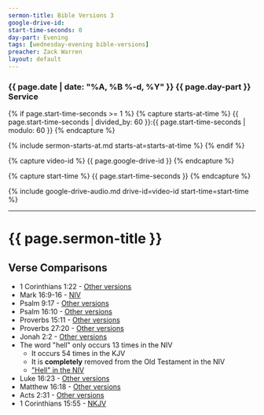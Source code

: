 ```yaml
---
sermon-title: Bible Versions 3
google-drive-id: 
start-time-seconds: 0
day-part: Evening
tags: [wednesday-evening bible-versions]
preacher: Zack Warren
layout: default
---
```


### {{ page.date | date: "%A, %B %-d, %Y" }} {{ page.day-part }} Service

{% if page.start-time-seconds >= 1 %}
{% capture starts-at-time %}
{{ page.start-time-seconds | divided_by: 60 }}:{{ page.start-time-seconds | modulo: 60 }}
{% endcapture %}

{% include sermon-starts-at.md starts-at=starts-at-time %}
{% endif %}

{% capture video-id %}
{{ page.google-drive-id }}
{% endcapture %}

{% capture start-time %}
{{ page.start-time-seconds }}
{% endcapture %}

{% include google-drive-audio.md drive-id=video-id start-time=start-time %}

***

# {{ page.sermon-title }}

## Verse Comparisons

- 1 Corinthians 1:22 - [Other versions](https://www.biblegateway.com/verse/en/1%20Corinthians%201:22)
- Mark 16:9-16 - [NIV](https://www.biblegateway.com/passage/?search=mark%2016%3A9-16&version=KJV;NIV)
- Psalm 9:17 - [Other versions](https://www.biblegateway.com/verse/en/Psalm%209:17)
- Psalm 16:10 - [Other versions](https://www.biblegateway.com/verse/en/Psalm%2016:10)
- Proverbs 15:11 - [Other versions](https://www.biblegateway.com/verse/en/Proverbs%2015:11)
- Proverbs 27:20 - [Other versions](https://www.biblegateway.com/verse/en/Proverbs%2027:20)
- Jonah 2:2 - [Other versions](https://www.biblegateway.com/verse/en/Jonah%202:2)
- The word "hell" only occurs 13 times in the NIV
    - It occurs 54 times in the KJV
    - It is **completely** removed from the Old Testament in the NIV
    - ["Hell" in the NIV](https://www.biblegateway.com/quicksearch/?quicksearch=hell&version=NIV)
- Luke 16:23 - [Other versions](https://www.biblegateway.com/verse/en/Luke%2016%3A23)
- Matthew 16:18 - [Other versions](https://www.biblegateway.com/verse/en/Matthew%2016%3A18)
- Acts 2:31 - [Other versions](https://www.biblegateway.com/verse/en/Acts%202%3A31)
- 1 Corinthians 15:55 - [NKJV](https://www.biblegateway.com/passage/?search=1%20Corinthians%2015%3A54-56&version=KJV,NKJV)
